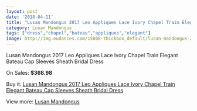 ```yaml
---
layout: post
date: '2018-04-11'
title: "Lusan Mandongus 2017 Leo Appliques Lace Ivory Chapel Train Elegant Bateau Cap Sleeves Sheath Bridal Dress"
category: Lusan Mandongus
tags: ["dress","chapel","bateau","appliques","elegant"]
image: http://img.eudances.com/15808-thickbox_default/lusan-mandongus-2017-leo-appliques-lace-ivory-chapel-train-elegant-bateau-cap-sleeves-sheath-bridal-dress.jpg
---
```

Lusan Mandongus 2017 Leo Appliques Lace Ivory Chapel Train Elegant Bateau Cap Sleeves Sheath Bridal Dress

On Sales: **$368.98**
<a href="https://www.eudances.com/en/lusan-mandongus/4660-lusan-mandongus-2017-leo-appliques-lace-ivory-chapel-train-elegant-bateau-cap-sleeves-sheath-bridal-dress.html"><amp-img layout="responsive" width="600" height="600" src="//img.eudances.com/15808-thickbox_default/lusan-mandongus-2017-leo-appliques-lace-ivory-chapel-train-elegant-bateau-cap-sleeves-sheath-bridal-dress.jpg" alt="Lusan Mandongus 2017 Leo Appliques Lace Ivory Chapel Train Elegant Bateau Cap Sleeves Sheath Bridal Dress 0" /></a>
<a href="https://www.eudances.com/en/lusan-mandongus/4660-lusan-mandongus-2017-leo-appliques-lace-ivory-chapel-train-elegant-bateau-cap-sleeves-sheath-bridal-dress.html"><amp-img layout="responsive" width="600" height="600" src="//img.eudances.com/15812-thickbox_default/lusan-mandongus-2017-leo-appliques-lace-ivory-chapel-train-elegant-bateau-cap-sleeves-sheath-bridal-dress.jpg" alt="Lusan Mandongus 2017 Leo Appliques Lace Ivory Chapel Train Elegant Bateau Cap Sleeves Sheath Bridal Dress 1" /></a>
<a href="https://www.eudances.com/en/lusan-mandongus/4660-lusan-mandongus-2017-leo-appliques-lace-ivory-chapel-train-elegant-bateau-cap-sleeves-sheath-bridal-dress.html"><amp-img layout="responsive" width="600" height="600" src="//img.eudances.com/15811-thickbox_default/lusan-mandongus-2017-leo-appliques-lace-ivory-chapel-train-elegant-bateau-cap-sleeves-sheath-bridal-dress.jpg" alt="Lusan Mandongus 2017 Leo Appliques Lace Ivory Chapel Train Elegant Bateau Cap Sleeves Sheath Bridal Dress 2" /></a>
<a href="https://www.eudances.com/en/lusan-mandongus/4660-lusan-mandongus-2017-leo-appliques-lace-ivory-chapel-train-elegant-bateau-cap-sleeves-sheath-bridal-dress.html"><amp-img layout="responsive" width="600" height="600" src="//img.eudances.com/15810-thickbox_default/lusan-mandongus-2017-leo-appliques-lace-ivory-chapel-train-elegant-bateau-cap-sleeves-sheath-bridal-dress.jpg" alt="Lusan Mandongus 2017 Leo Appliques Lace Ivory Chapel Train Elegant Bateau Cap Sleeves Sheath Bridal Dress 3" /></a>
<a href="https://www.eudances.com/en/lusan-mandongus/4660-lusan-mandongus-2017-leo-appliques-lace-ivory-chapel-train-elegant-bateau-cap-sleeves-sheath-bridal-dress.html"><amp-img layout="responsive" width="600" height="600" src="//img.eudances.com/15809-thickbox_default/lusan-mandongus-2017-leo-appliques-lace-ivory-chapel-train-elegant-bateau-cap-sleeves-sheath-bridal-dress.jpg" alt="Lusan Mandongus 2017 Leo Appliques Lace Ivory Chapel Train Elegant Bateau Cap Sleeves Sheath Bridal Dress 4" /></a>

Buy it: [Lusan Mandongus 2017 Leo Appliques Lace Ivory Chapel Train Elegant Bateau Cap Sleeves Sheath Bridal Dress](https://www.eudances.com/en/lusan-mandongus/4660-lusan-mandongus-2017-leo-appliques-lace-ivory-chapel-train-elegant-bateau-cap-sleeves-sheath-bridal-dress.html "Lusan Mandongus 2017 Leo Appliques Lace Ivory Chapel Train Elegant Bateau Cap Sleeves Sheath Bridal Dress")

View more: [Lusan Mandongus](https://www.eudances.com/en/87-lusan-mandongus "Lusan Mandongus")
